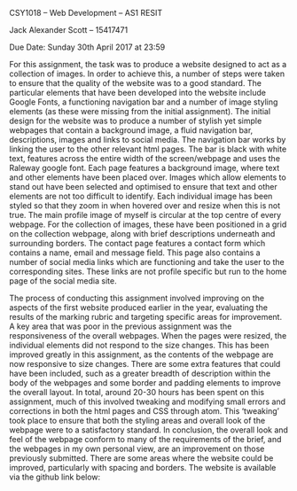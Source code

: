 CSY1018 – Web Development – AS1 RESIT

Jack Alexander Scott – 15417471








Due Date: Sunday 30th April 2017 at 23:59










For this assignment, the task was to produce a website designed to act as a collection of images. In order to achieve this, a number of steps were taken to ensure that the quality of the website was to a good standard. The particular elements that have been developed into the website include Google Fonts, a functioning navigation bar and a number of image styling elements (as these were missing from the initial assignment). 
The initial design for the website was to produce a number of stylish yet simple webpages that contain a background image, a fluid navigation bar, descriptions, images and links to social media. The navigation bar works by linking the user to the other relevant html pages. The bar is black with white text, features across the entire width of the screen/webpage and uses the Raleway google font. Each page features a background image, where text and other elements have been placed over. Images which allow elements to stand out have been selected and optimised to ensure that text and other elements are not too difficult to identify. 
Each individual image has been styled so that they zoom in when hovered over and resize when this is not true. The main profile image of myself is circular at the top centre of every webpage. For the collection of images, these have been positioned in a grid on the collection webpage, along with brief descriptions underneath and surrounding borders.
The contact page features a contact form which contains a name, email and message field. This page also contains a number of social media links which are functioning and take the user to the corresponding sites. These links are not profile specific but run to the home page of the social media site.

The process of conducting this assignment involved improving on the aspects of the first website produced earlier in the year, evaluating the results of the marking rubric and targeting specific areas for improvement. A key area that was poor in the previous assignment was the responsiveness of the overall webpages. When the pages were resized, the individual elements did not respond to the size changes. This has been improved greatly in this assignment, as the contents of the webpage are now responsive to size changes.
There are some extra features that could have been included, such as a greater breadth of description within the body of the webpages and some border and padding elements to improve the overall layout.
In total, around 20-30 hours has been spent on this assignment, much of this involved tweaking and modifying small errors and corrections in both the html pages and CSS through atom. This ‘tweaking’ took place to ensure that both the styling areas and overall look of the webpage were to a satisfactory standard.
In conclusion, the overall look and feel of the webpage conform to many of the requirements of the brief, and the webpages in my own personal view, are an improvement on those previously submitted. There are some areas where the website could be improved, particularly with spacing and borders. The website is available via the github link below:

